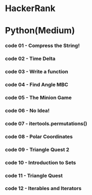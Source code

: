 # HackerRank
# Python(Medium)

### code 01 - Compress the String!
### code 02 - Time Delta
### code 03 - Write a function
### code 04 - Find Angle MBC
### code 05 - The Minion Game
### code 06 - No Idea!
### code 07 - itertools.permutations()
### code 08 - Polar Coordinates
### code 09 - Triangle Quest 2
### code 10 - Introduction to Sets
### code 11 - Triangle Quest
### code 12 - Iterables and Iterators